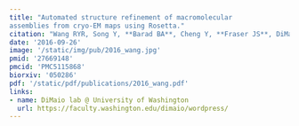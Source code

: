 ```yaml
---
title: "Automated structure refinement of macromolecular
assemblies from cryo-EM maps using Rosetta."
citation: "Wang RYR, Song Y, **Barad BA**, Cheng Y, **Fraser JS**, DiMaio F.  *eLife*. 2016."
date: '2016-09-26'
image: '/static/img/pub/2016_wang.jpg'
pmid: '27669148'
pmcid: 'PMC5115868'
biorxiv: '050286'
pdf: '/static/pdf/publications/2016_wang.pdf'
links:
- name: DiMaio lab @ University of Washington
  url: https://faculty.washington.edu/dimaio/wordpress/
---
```

